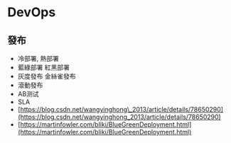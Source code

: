 # DevOps

## 發布

* 冷部署, 熱部署
* 藍綠部署 紅黑部署
* 灰度發布 金絲雀發布
* 滾動發布
* AB测试
* SLA
* [https://blog.csdn.net/wangyinghong\_2013/article/details/78650290](https://blog.csdn.net/wangyinghong_2013/article/details/78650290)
* [https://martinfowler.com/bliki/BlueGreenDeployment.html](https://martinfowler.com/bliki/BlueGreenDeployment.html)

